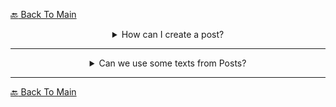 <a href="README.md">:back: Back To Main</a>

<details>
   <summary align=center>How can I create a post?</summary><hr><br>
    <p align=center>Currently, only the people with Post Creater role in Discord have the permission to create post. You can ask them to create! We will later add Post Creating Section.</p>
</details>
<hr>


<details>
   <summary align=center>Can we use some texts from Posts?</summary><hr><br>
    <p align=center>You're FREE to use it. We're glad to share it with you!:hugs:</p>
</details>
<hr>



<a href="README.md">:back: Back To Main</a>
